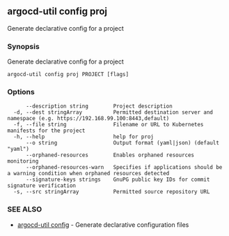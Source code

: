 ## argocd-util config proj

Generate declarative config for a project

### Synopsis

Generate declarative config for a project

```
argocd-util config proj PROJECT [flags]
```

### Options

```
      --description string        Project description
  -d, --dest stringArray          Permitted destination server and namespace (e.g. https://192.168.99.100:8443,default)
  -f, --file string               Filename or URL to Kubernetes manifests for the project
  -h, --help                      help for proj
      --o string                  Output format (yaml|json) (default "yaml")
      --orphaned-resources        Enables orphaned resources monitoring
      --orphaned-resources-warn   Specifies if applications should be a warning condition when orphaned resources detected
      --signature-keys strings    GnuPG public key IDs for commit signature verification
  -s, --src stringArray           Permitted source repository URL
```

### SEE ALSO

* [argocd-util config](argocd-util_config.md)	 - Generate declarative configuration files

